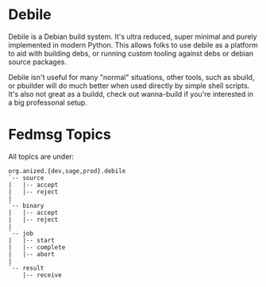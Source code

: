 Debile
======

Debile is a Debian build system. It's ultra reduced, super minimal and
purely implemented in modern Python. This allows folks to use debile
as a platform to aid with building debs, or running custom tooling
against debs or debian source packages.

Debile isn't useful for many "normal" situations, other tools, such as
sbuild, or pbuilder will do much better when used directly by simple shell
scripts. It's also not great as a buildd, check out wanna-build if you're
interested in a big professonal setup.

Fedmsg Topics
=============

All topics are under:

    org.anized.{dev,sage,prod}.debile
    `-- source
    |   |-- accept
    |   |-- reject
    |
    `-- binary
    |   |-- accept
    |   |-- reject
    |
    `-- job
    |   |-- start
    |   |-- complete
    |   |-- abort
    |
    `-- result
        |-- receive
